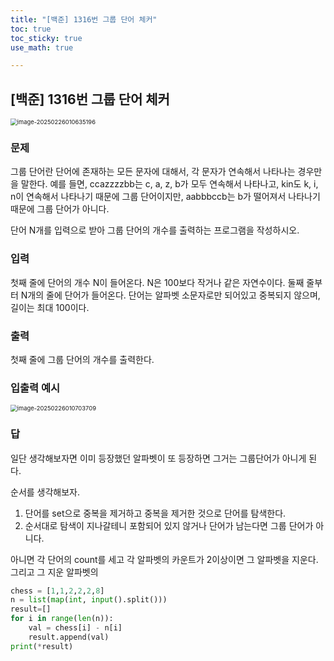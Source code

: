 ```yaml
---
title: "[백준] 1316번 그룹 단어 체커"
toc: true
toc_sticky: true
use_math: true

---
```


## [백준] 1316번 그룹 단어 체커

<img src="/../images/2025-02-26-1316번/image-20250226010635196.png" alt="image-20250226010635196" style="zoom:67%;" />

### 문제

그룹 단어란 단어에 존재하는 모든 문자에 대해서, 각 문자가 연속해서 나타나는 경우만을 말한다. 예를 들면, ccazzzzbb는 c, a, z, b가 모두 연속해서 나타나고, kin도 k, i, n이 연속해서 나타나기 때문에 그룹 단어이지만, aabbbccb는 b가 떨어져서 나타나기 때문에 그룹 단어가 아니다.

단어 N개를 입력으로 받아 그룹 단어의 개수를 출력하는 프로그램을 작성하시오.



### 입력

첫째 줄에 단어의 개수 N이 들어온다. N은 100보다 작거나 같은 자연수이다. 둘째 줄부터 N개의 줄에 단어가 들어온다. 단어는 알파벳 소문자로만 되어있고 중복되지 않으며, 길이는 최대 100이다.



### 출력

첫째 줄에 그룹 단어의 개수를 출력한다.



### 입출력 예시

<img src="/../images/2025-02-26-1316번/image-20250226010703709.png" alt="image-20250226010703709" style="zoom:67%;" />

### 답

일단 생각해보자면 이미 등장했던 알파벳이 또 등장하면 그거는 그룹단어가 아니게 된다.

순서를 생각해보자.

1. 단어를 set으로 중복을 제거하고 중복을 제거한 것으로 단어를 탐색한다.
2. 순서대로 탐색이 지나갈테니 포함되어 있지 않거나 단어가 남는다면 그룹 단어가 아니다.



아니면 각 단어의 count를 세고 각 알파벳의 카운트가 2이상이면 그 알파벳을 지운다. 그리고 그 지운 알파벳의

```python
chess = [1,1,2,2,2,8]
n = list(map(int, input().split()))
result=[]
for i in range(len(n)):
    val = chess[i] - n[i]
    result.append(val)
print(*result)
```



